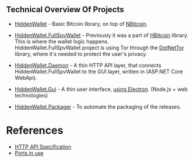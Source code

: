 ## Technical Overview Of Projects
  
- [HiddenWallet](https://github.com/nopara73/HiddenWallet/tree/master/HiddenWallet) - Basic Bitcoin library, on top of [NBitcoin](https://github.com/MetacoSA/NBitcoin/).  

- [HiddenWallet.FullSpvWallet](https://github.com/nopara73/HiddenWallet/tree/master/HiddenWallet.FullSpvWallet) - Previously it was a part of [HBitcoin](https://github.com/nopara73/HBitcoin/) library. This is where the wallet logic happens.  
HiddenWallet.FullSpvWallet project is using Tor through the [DotNetTor](https://github.com/nopara73/DotNetTor) library, where it's needed to protect the user's privacy.  
- [HiddenWallet.Daemon](https://github.com/nopara73/HiddenWallet/tree/master/HiddenWallet.Daemon) - A thin HTTP API layer, that connects HiddenWallet.FullSpvWallet to the GUI layer, written in (ASP.NET Core WebApi).  
- [HiddenWallet.Gui](https://github.com/nopara73/HiddenWallet/tree/master/HiddenWallet.Gui) - A thin user interface, [using Electron](https://github.com/electron/electron). (Node.js + web technologies)  
- [HiddenWallet.Packager](https://github.com/nopara73/HiddenWallet/tree/master/HiddenWallet.Packager) - To automate the packaging of the releases.  

# References

- [HTTP API Specification](https://github.com/nopara73/HiddenWallet/blob/master/HiddenWallet.Documentation/ApiSpecs.md)
- [Ports in use](https://github.com/nopara73/HiddenWallet/blob/master/HiddenWallet.Documentation/Ports.md)
